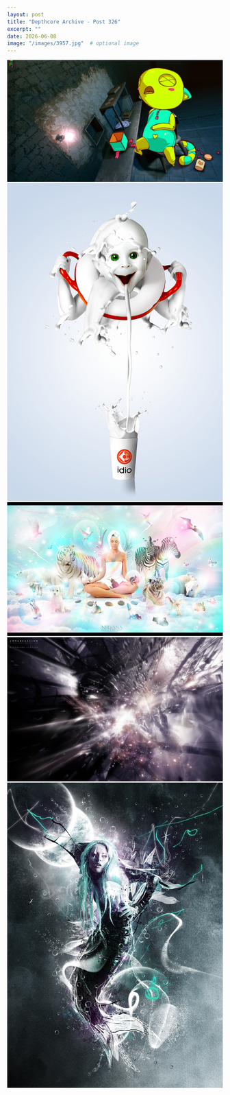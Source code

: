 ```yaml
---
layout: post
title: "Depthcore Archive - Post 326"
excerpt: ""
date: 2026-06-08
image: "/images/3957.jpg"  # optional image
---
```


<img src="/images/3957.jpg">
<img src="/images/3958.jpg" alt="3958.jpg"/>
<img src="/images/3959.jpg" alt="3959.jpg"/>
<img src="/images/396.jpg" alt="396.jpg"/>
<img src="/images/3961.jpg" alt="3961.jpg"/>
